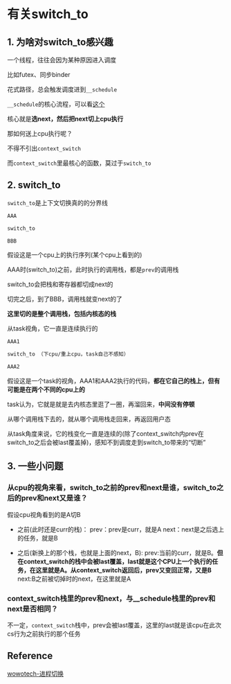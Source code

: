 # 有关switch_to

## 1. 为啥对switch_to感兴趣
一个线程，往往会因为某种原因进入调度

比如futex、同步binder

花式路径，总会触发调度进到`__schedule`

`__schedule`的核心流程，可以看[这个](https://github.com/Rust401/OS-kernel-dev-config/blob/main/notes/schedule/key_path_schedule.md)

核心就是**选next，然后把next切上cpu执行**

那如何送上cpu执行呢？

不得不引出`context_switch`

而`context_switch`里最核心的函数，莫过于`switch_to`

## 2. switch_to

`switch_to`是上下文切换真的的分界线

```txt
AAA

switch_to

BBB
```

假设这是一个cpu上的执行序列(某个cpu上看到的)

AAA时(switch_to)之前，此时执行的调用栈，都是`prev`的调用栈

switch_to会把栈和寄存器都切成next的

切完之后，到了BBB，调用栈就变next的了

**这里切的是整个调用栈，包括内核态的栈**

从task视角，它一直是连续执行的

```txt
AAA1

switch_to （下cpu/重上cpu，task自己不感知）

AAA2
```

假设这是一个task的视角，AAA1和AAA2执行的代码，**都在它自己的栈上，但有可能是在两个不同的cpu上的**

task认为，它就是就是去内核态里逛了一圈，再溜回来，**中间没有停顿**

从哪个调用栈下去的，就从哪个调用栈走回来，再返回用户态

从task角度来说，它的栈变化一直是连续的(除了context_switch内prev在switch_to之后会被last覆盖掉)，感知不到调度走到switch_to带来的“切断”

## 3. 一些小问题
### 从cpu的视角来看，switch_to之前的prev和next是谁，switch_to之后的prev和next又是谁？

假设cpu视角看到的是A切B

* 之前(此时还是curr的栈)：
prev：prev是curr，就是A
next：next是之后选上的任务，就是B

* 之后(新换上的那个栈，也就是上面的next，B):
prev:当前的curr，就是B。**但在context_switch的栈中会被last覆盖，last就是这个CPU上一个执行的任务，在这里就是A。从context_switch返回后，prev又变回正常，又是B**
next:B之前被切掉时的next，在这里就是A

### context_switch栈里的prev和next，与__schedule栈里的prev和next是否相同？

不一定，`context_switch`栈中，prev会被last覆盖，这里的last就是该cpu在此次cs行为之前执行的那个任务

## Reference
[wowotech-进程切换](http://www.wowotech.net/process_management/context-switch-arch.html)





